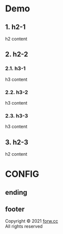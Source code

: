 # Demo

## 1. h2-1

h2 content

## 2. h2-2

### 2.1. h3-1

h3 content

### 2.2. h3-2

h3 content

### 2.3. h3-3

h3 content

## 3. h2-3

h2 content




# CONFIG

## ending
## footer

Copyright © 2021 [forw.cc](http://forw.cc)  
All rights reserved